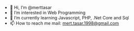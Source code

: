 - 👋 Hi, I’m @merttasar
- 👀 I’m interested in Web Programming
- 🌱 I’m currently learning Javascript, PHP, .Net Core and Sql
- 📫 How to reach me mail: mert.tasar.1998@gmail.com

<!---
merttasarr/merttasarr is a ✨ special ✨ repository because its `README.md` (this file) appears on your GitHub profile.
You can click the Preview link to take a look at your changes.
--->
